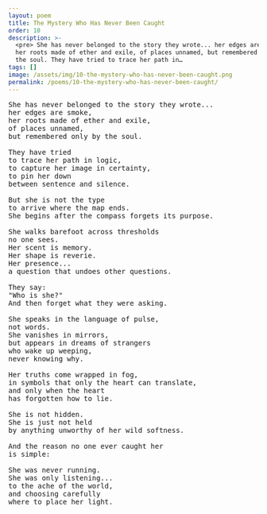 ```yaml
---
layout: poem
title: The Mystery Who Has Never Been Caught
order: 10
description: >-
  <pre> She has never belonged to the story they wrote... her edges are smoke,
  her roots made of ether and exile, of places unnamed, but remembered only by
  the soul. They have tried to trace her path in…
tags: []
image: /assets/img/10-the-mystery-who-has-never-been-caught.png
permalink: /poems/10-the-mystery-who-has-never-been-caught/
---
```


<pre>
She has never belonged to the story they wrote...
her edges are smoke,
her roots made of ether and exile,
of places unnamed,
but remembered only by the soul.

They have tried
to trace her path in logic,
to capture her image in certainty,
to pin her down
between sentence and silence.

But she is not the type
to arrive where the map ends.
She begins after the compass forgets its purpose.

She walks barefoot across thresholds
no one sees.
Her scent is memory.
Her shape is reverie.
Her presence...
a question that undoes other questions.

They say:
"Who is she?"
And then forget what they were asking.

She speaks in the language of pulse,
not words.
She vanishes in mirrors,
but appears in dreams of strangers
who wake up weeping,
never knowing why.

Her truths come wrapped in fog,
in symbols that only the heart can translate,
and only when the heart
has forgotten how to lie.

She is not hidden.
She is just not held
by anything unworthy of her wild softness.

And the reason no one ever caught her
is simple:

She was never running.
She was only listening...
to the ache of the world,
and choosing carefully
where to place her light.
</pre>
